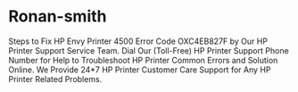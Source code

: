 # Ronan-smith
Steps to Fix HP Envy Printer 4500 Error Code OXC4EB827F by Our HP Printer Support Service Team. Dial Our (Toll-Free) HP Printer Support Phone Number for Help to Troubleshoot HP Printer Common Errors and Solution Online. We Provide 24*7 HP Printer Customer Care Support for Any HP Printer Related Problems.
